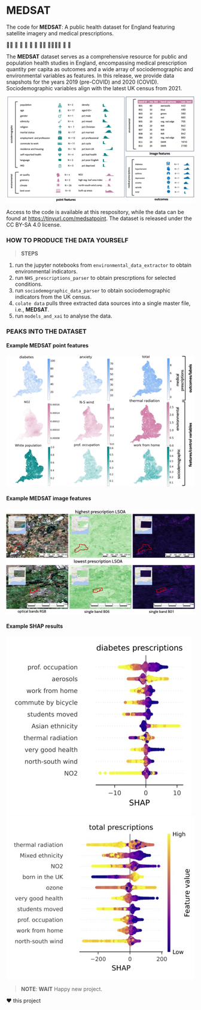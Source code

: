 
# __MEDSAT__

The code for __MEDSAT__: A public health dataset for England featuring satellite imagery and medical prescriptions.


👩‍⚕️ 🏥 🌲 🏡 💊 💉 🧑‍💼 👨‍👩‍👧‍👦 👶 👵


The __MEDSAT__ dataset serves as a comprehensive resource for public and population health studies in England, encompassing medical prescription quantity per capita as outcomes and a wide array of sociodemographic and environmental variables as features. 
In this release, we provide data snapshots for the years 2019 (pre-COVID) and 2020 (COVID). Sociodemographic variables align with the latest UK census from 2021.

![__MEDSAT__  structure](figures/data_diagram_hist.jpg)



Access to the code is available at this respository, while the data can be found at https://tinyurl.com/medsatpoint. The dataset is released under the CC BY-SA 4.0 license.


### HOW TO PRODUCE THE DATA YOURSELF

> **STEPS**
1. run the jupyter notebooks from ```environmental_data_extractor``` to obtain environmental indicators.
2. run ```NHS_prescriptions_parser``` to obtain prescrptions for selected conditions.
3. run ```sociodemographic_data_parser``` to obtain sociodemographic indicators from the UK census.
4. ```colate data``` pulls three extracted data sources into a single master file, i.e., __MEDSAT__.
5. run ```models_and_xai``` to analyse the data.



### PEAKS INTO THE DATASET

#### Example __MEDSAT__  point features
![example __MEDSAT__  point features](figures/maps_data_diagram.jpg)


#### Example __MEDSAT__  image features
![example __MEDSAT__  image features](figures/composite_data_vis.jpg)


#### Example SHAP results
![example SHAP features diabetes](figures/appendix_shap_values_diabetes.jpeg)
![example SHAP features total](figures/appendix_shap_values_total.jpeg)


> **NOTE**: **WAIT** Happy new project.


❤️ this project
